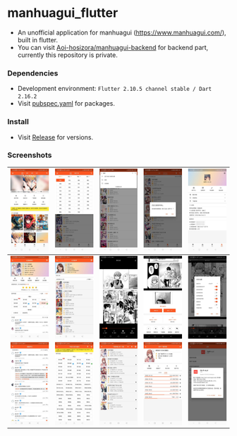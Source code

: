# manhuagui_flutter

+ An unofficial application for manhuagui (https://www.manhuagui.com/), built in flutter.
+ You can visit [Aoi-hosizora/manhuagui-backend](https://github.com/Aoi-hosizora/manhuagui-backend) for backend part, currently this repository is private.

### Dependencies

+ Development environment: `Flutter 2.10.5 channel stable / Dart 2.16.2`
+ Visit [pubspec.yaml](./pubspec.yaml) for packages.

### Install

+ Visit [Release](https://github.com/Aoi-hosizora/manhuagui_flutter/releases) for versions.

### Screenshots

| ![screenshot1](./assets/screenshot1.jpg) | ![screenshot2](./assets/screenshot2.jpg) | ![screenshot3](./assets/screenshot3.jpg) | ![screenshot4](./assets/screenshot4.jpg) | ![screenshot5](./assets/screenshot5.jpg) |
|------------------------------------------|------------------------------------------|------------------------------------------|------------------------------------------|------------------------------------------|
| ![screenshot6](./assets/screenshot6.jpg) | ![screenshot7](./assets/screenshot7.jpg) | ![screenshot8](./assets/screenshot8.jpg) | ![screenshot9](./assets/screenshot9.jpg) | ![screenshot10](./assets/screenshot10.jpg) |
| ![screenshot11](./assets/screenshot11.jpg) | ![screenshot12](./assets/screenshot12.jpg) | ![screenshot13](./assets/screenshot13.jpg) | ![screenshot14](./assets/screenshot14.jpg) | ![screenshot15](./assets/screenshot15.jpg) |
